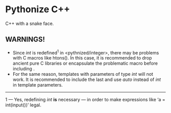 # Pythonize C++
C++ with a snake face.

## WARNINGS!
* Since *int* is redefined<sup>1</sup> in <pythnized/integer>, there may be problems with C macros like htons(). In this case, it is recommended to drop ancient pure C libraries or encapsulate the problematic macro before including <pythonized>.
* For the same reason, templates with parameters of type *int* will not work. It is recommended to include <pythonize> the last and use *auto* instead of *int* in template parameters.

___

1 — Yes, redefining *int* **is** necessary — in order to make expressions like ‘a = int(input())’ legal.
